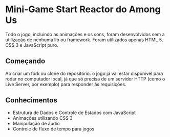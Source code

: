# Mini-Game Start Reactor do Among Us

Todo o jogo, incluindo as animações e os sons, foram desenvolvidos sem a utilização de nenhuma lib ou framework. Foram utilizados apenas HTML 5, CSS 3 e JavaScript puro.

## Começando

Ao criar um fork ou clone do repositório. o jogo já vai estar disponível para rodar no computador local, já que só precisa de um servidor HTTP (como o Live Server, por exemplo) para responder às requisições.

## Conhecimentos
* Estrutura de Dados e Controle de Estados com JavaScript
* Animações utilizando CSS 3
* Manipulação de áudio
* Controle de fluxo de tempo para jogos

